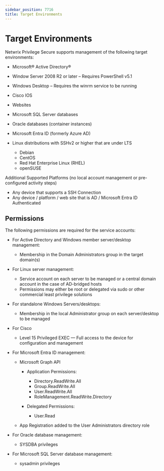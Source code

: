 ```yaml
---
sidebar_position: 7716
title: Target Environments
---
```


# Target Environments

Netwrix Privilege Secure supports management of the following target environments:

* Microsoft® Active Directory®
* Window Server 2008 R2 or later – Requires PowerShell v5.1
* Windows Desktop – Requires the winrm service to be running
* Cisco IOS
* Websites
* Microsoft SQL Server databases
* Oracle databases (container instances)
* Microsoft Entra ID (formerly Azure AD)
* Linux distributions with SSHv2 or higher that are under LTS

  * Debian
  * CentOS
  * Red Hat Enterprise Linux (RHEL)
  * openSUSE

Additional Supported Platforms (no local account management or pre-configured activity steps)

* Any device that supports a SSH Connection
* Any device / platform / web site that is AD / Microsoft Entra ID Authenticated

## Permissions

The following permissions are required for the service accounts:

* For Active Directory and Windows member server/desktop management:

  * Membership in the Domain Administrators group in the target domain(s)
* For Linux server management:

  * Service account on each server to be managed or a central domain account in the case of AD-bridged hosts
  * Permissions may either be root or delegated via sudo or other commercial least privilege solutions
* For standalone Windows Servers/desktops:

  * Membership in the local Administrator group on each server/desktop to be managed
* For Cisco

  * Level 15 Privileged EXEC — Full access to the device for configuration and management
* For Microsoft Entra ID management:

  * Microsoft Graph API

    * Application Permissions:

      * Directory.ReadWrite.All
      * Group.ReadWrite.All
      * User.ReadWrite.All
      * RoleManagement.ReadWrite.Directory
    * Delegated Permissions:

      * User.Read
  * App Registration added to the User Administrators directory role
* For Oracle database management:

  * SYSDBA privileges
* For Microsoft SQL Server database management:

  * sysadmin privileges